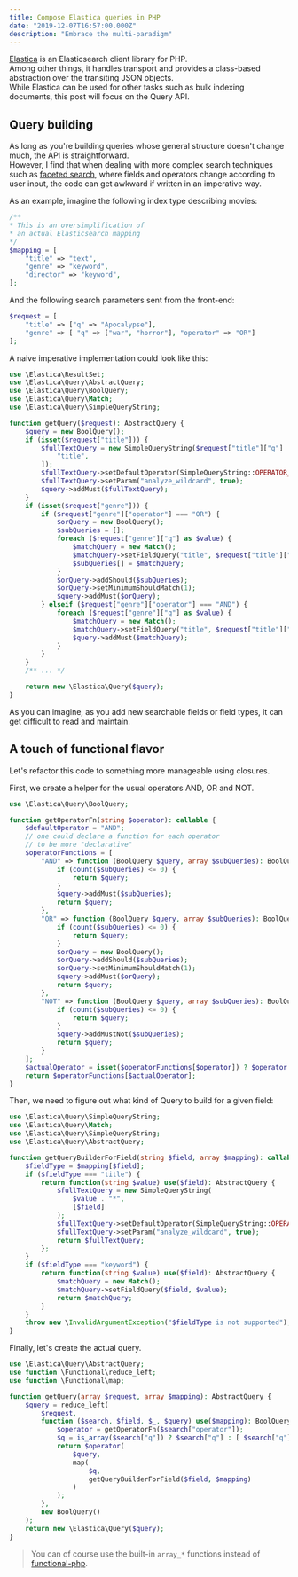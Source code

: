 ```yaml
---
title: Compose Elastica queries in PHP
date: "2019-12-07T16:57:00.000Z"
description: "Embrace the multi-paradigm"
---
```


[Elastica](https://elastica.io/api/latest/) is an Elasticsearch client library for PHP.  
Among other things, it handles transport and provides a class-based abstraction over the transiting JSON objects.  
While Elastica can be used for other tasks such as bulk indexing documents, this post will focus on the Query API.  

## Query building

As long as you're building queries whose general structure doesn't change much, the API is straightforward.  
However, I find that when dealing with more complex search techniques such as [faceted search](https://en.wikipedia.org/wiki/Faceted_search),
where fields and operators change according to user input, 
the code can get awkward if written in an imperative way.

As an example, imagine the following index type describing movies:

```php
/**
* This is an oversimplification of
* an actual Elasticsearch mapping
*/
$mapping = [
    "title" => "text",
    "genre" => "keyword",
    "director" => "keyword",
];
```

And the following search parameters sent from the front-end:

```php
$request = [
    "title" => ["q" => "Apocalypse"],
    "genre" => [ "q" => ["war", "horror"], "operator" => "OR"]
];
```

A naive imperative implementation could look like this:

```php
use \Elastica\ResultSet;
use \Elastica\Query\AbstractQuery;
use \Elastica\Query\BoolQuery;
use \Elastica\Query\Match;
use \Elastica\Query\SimpleQueryString;

function getQuery($request): AbstractQuery {
    $query = new BoolQuery();
    if (isset($request["title"])) {
        $fullTextQuery = new SimpleQueryString($request["title"]["q"] . "*", [
            "title",
        ]);
        $fullTextQuery->setDefaultOperator(SimpleQueryString::OPERATOR_AND);
        $fullTextQuery->setParam("analyze_wildcard", true);
        $query->addMust($fullTextQuery);
    }
    if (isset($request["genre"])) {
        if ($request["genre"]["operator"] === "OR") {
            $orQuery = new BoolQuery();
            $subQueries = [];
            foreach ($request["genre"]["q"] as $value) {
                $matchQuery = new Match();
                $matchQuery->setFieldQuery("title", $request["title"]["q"]);
                $subQueries[] = $matchQuery;
            }
            $orQuery->addShould($subQueries);
            $orQuery->setMinimumShouldMatch(1);
            $query->addMust($orQuery);
        } elseif ($request["genre"]["operator"] === "AND") {
            foreach ($request["genre"]["q"] as $value) {
                $matchQuery = new Match();
                $matchQuery->setFieldQuery("title", $request["title"]["q"]);
                $query->addMust($matchQuery);
            }
        }
    }
    /** ... */

    return new \Elastica\Query($query);
}

```

As you can imagine, as you add new searchable fields or field types, it can get difficult to read and maintain.

## A touch of functional flavor

Let's refactor this code to something more manageable using closures.  

First, we create a helper for the usual operators AND, OR and NOT.

```php
use \Elastica\Query\BoolQuery;

function getOperatorFn(string $operator): callable {
    $defaultOperator = "AND";
    // one could declare a function for each operator
    // to be more "declarative"
    $operatorFunctions = [
        "AND" => function (BoolQuery $query, array $subQueries): BoolQuery {
            if (count($subQueries) <= 0) {
                return $query;
            }
            $query->addMust($subQueries);
            return $query;
        },
        "OR" => function (BoolQuery $query, array $subQueries): BoolQuery {
            if (count($subQueries) <= 0) {
                return $query;
            }
            $orQuery = new BoolQuery();
            $orQuery->addShould($subQueries);
            $orQuery->setMinimumShouldMatch(1);
            $query->addMust($orQuery);
            return $query;
        },
        "NOT" => function (BoolQuery $query, array $subQueries): BoolQuery {
            if (count($subQueries) <= 0) {
                return $query;
            }
            $query->addMustNot($subQueries);
            return $query;
        }
    ];
    $actualOperator = isset($operatorFunctions[$operator]) ? $operator : $defaultOperator;
    return $operatorFunctions[$actualOperator];
}
```

Then, we need to figure out what kind of Query to build for a given field:

```php
use \Elastica\Query\SimpleQueryString;
use \Elastica\Query\Match;
use \Elastica\Query\SimpleQueryString;
use \Elastica\Query\AbstractQuery;

function getQueryBuilderForField(string $field, array $mapping): callable {
    $fieldType = $mapping[$field];
    if ($fieldType === "title") {
        return function(string $value) use($field): AbstractQuery {
            $fullTextQuery = new SimpleQueryString(
                $value . "*", 
                [$field]
            );
            $fullTextQuery->setDefaultOperator(SimpleQueryString::OPERATOR_AND);
            $fullTextQuery->setParam("analyze_wildcard", true);
            return $fullTextQuery;
        };
    }
    if ($fieldType === "keyword") {
        return function(string $value) use($field): AbstractQuery {
            $matchQuery = new Match();
            $matchQuery->setFieldQuery($field, $value);
            return $matchQuery;
        }
    }
    throw new \InvalidArgumentException("$fieldType is not supported");
}
```

Finally, let's create the actual query.  

```php
use \Elastica\Query\AbstractQuery;
use function \Functional\reduce_left;
use function \Functional\map;

function getQuery(array $request, array $mapping): AbstractQuery {
    $query = reduce_left(
        $request,
        function ($search, $field, $_, $query) use($mapping): BoolQuery {
            $operator = getOperatorFn($search["operator"]);
            $q = is_array($search["q"]) ? $search["q"] : [ $search["q"] ];
            return $operator(
                $query,
                map(
                    $q, 
                    getQueryBuilderForField($field, $mapping)
                )
            );
        },
        new BoolQuery()
    );
    return new \Elastica\Query($query);
}
```

> You can of course use the built-in `array_*` functions instead of [functional-php](https://github.com/lstrojny/functional-php).